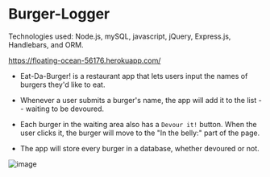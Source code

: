 # Burger-Logger

Technologies used: Node.js, mySQL, javascript, jQuery, Express.js, Handlebars, and ORM.

https://floating-ocean-56176.herokuapp.com/

* Eat-Da-Burger! is a restaurant app that lets users input the names of burgers they'd like to eat.

* Whenever a user submits a burger's name, the app will add it to the list -- waiting to be devoured.

* Each burger in the waiting area also has a `Devour it!` button. When the user clicks it, the burger will move to the "In the belly:" part of the page.

* The app will store every burger in a database, whether devoured or not.

![image](https://user-images.githubusercontent.com/47279070/62266072-d517a700-b3f4-11e9-8c06-b386204cefa2.png)



